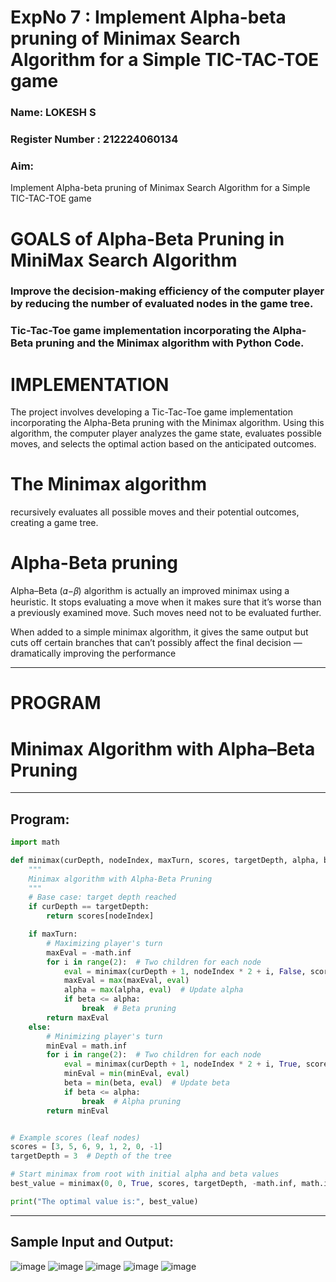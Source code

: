 <h1>ExpNo 7 : Implement Alpha-beta pruning of Minimax Search Algorithm for a Simple TIC-TAC-TOE game</h1> 
<h3>Name:    LOKESH S
<h3>Register Number :        212224060134
<H3>Aim:</H3>
<p>
Implement Alpha-beta pruning of Minimax Search Algorithm for a Simple TIC-TAC-TOE game
</p>
<h1>GOALS of Alpha-Beta Pruning in MiniMax Search Algorithm</h1>

<h3>Improve the decision-making efficiency of the computer player by reducing the number of evaluated nodes in the game tree.</h3>
<h3>Tic-Tac-Toe game implementation incorporating the Alpha-Beta pruning and the Minimax algorithm with Python Code.</h3>
<h1>IMPLEMENTATION</h1>

The project involves developing a Tic-Tac-Toe game implementation incorporating the Alpha-Beta pruning with the Minimax algorithm. Using this algorithm, the computer player analyzes the game state, evaluates possible moves, and selects the optimal action based on the anticipated outcomes.

<h1>The Minimax algorithm</h1>

recursively evaluates all possible moves and their potential outcomes, creating a game tree.

<h1>Alpha-Beta pruning</h1>

Alpha–Beta (𝛼−𝛽) algorithm is actually an improved minimax using a heuristic. It stops evaluating a move when it makes sure that it’s worse than a previously examined move. Such moves need not to be evaluated further.

When added to a simple minimax algorithm, it gives the same output but cuts off certain branches that can’t possibly affect the final decision — dramatically improving the performance
<hr>
<h1>PROGRAM</h1>
<h1>Minimax Algorithm with Alpha–Beta Pruning</h1>

<hr>

<h2>Program:</h2>

```python
import math

def minimax(curDepth, nodeIndex, maxTurn, scores, targetDepth, alpha, beta):
    """
    Minimax algorithm with Alpha-Beta Pruning
    """
    # Base case: target depth reached
    if curDepth == targetDepth:
        return scores[nodeIndex]

    if maxTurn:
        # Maximizing player's turn
        maxEval = -math.inf
        for i in range(2):  # Two children for each node
            eval = minimax(curDepth + 1, nodeIndex * 2 + i, False, scores, targetDepth, alpha, beta)
            maxEval = max(maxEval, eval)
            alpha = max(alpha, eval)  # Update alpha
            if beta <= alpha:
                break  # Beta pruning
        return maxEval
    else:
        # Minimizing player's turn
        minEval = math.inf
        for i in range(2):  # Two children for each node
            eval = minimax(curDepth + 1, nodeIndex * 2 + i, True, scores, targetDepth, alpha, beta)
            minEval = min(minEval, eval)
            beta = min(beta, eval)  # Update beta
            if beta <= alpha:
                break  # Alpha pruning
        return minEval


# Example scores (leaf nodes)
scores = [3, 5, 6, 9, 1, 2, 0, -1]
targetDepth = 3  # Depth of the tree

# Start minimax from root with initial alpha and beta values
best_value = minimax(0, 0, True, scores, targetDepth, -math.inf, math.inf)

print("The optimal value is:", best_value)
```
<hr>
<h2>Sample Input and Output:</h2>

![image](https://github.com/natsaravanan/19AI405FUNDAMENTALSOFARTIFICIALINTELLIGENCE/assets/87870499/8d5e329a-9aff-41a6-bcf0-46efa10e1b92)
![image](https://github.com/natsaravanan/19AI405FUNDAMENTALSOFARTIFICIALINTELLIGENCE/assets/87870499/438b242d-54ba-443e-b040-a936e6ae3b55)
![image](https://github.com/natsaravanan/19AI405FUNDAMENTALSOFARTIFICIALINTELLIGENCE/assets/87870499/99a33390-fa11-4ade-a19f-e93bcd7aaec9)
![image](https://github.com/natsaravanan/19AI405FUNDAMENTALSOFARTIFICIALINTELLIGENCE/assets/87870499/440797bd-53cb-49c1-b18d-89776864c3e7)
![image](https://github.com/natsaravanan/19AI405FUNDAMENTALSOFARTIFICIALINTELLIGENCE/assets/87870499/81575a16-26b2-46f1-a8ac-27c9ed0a0fe5)


